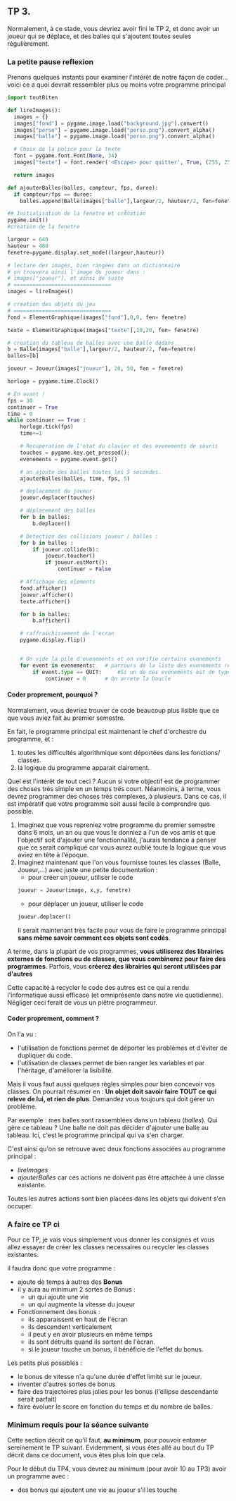 
## TP 3.


Normalement, à ce stade, vous devriez avoir fini le TP 2,
et donc avoir un joueur qui se déplace,
et des balles qui s'ajoutent toutes seules régulièrement.

### La petite pause reflexion

Prenons quelques instants pour examiner l'intérêt de notre façon de coder...
voici ce a quoi devrait ressembler plus ou moins votre programme principal

```python
import toutBiten

def lireImages():
  images = {}
  images["fond"] = pygame.image.load("background.jpg").convert()
  images["perso"] = pygame.image.load("perso.png").convert_alpha()
  images["balle"] = pygame.image.load("perso.png").convert_alpha()

  # Choix de la police pour le texte
  font = pygame.font.Font(None, 34)
  images["texte"] = font.render('<Escape> pour quitter', True, (255, 255, 255))

  return images

def ajouterBalles(balles, compteur, fps, duree):
  if compteur/fps == duree:
    balles.append(Balle(images["balle"],largeur/2, hauteur/2, fen=fenetre))

## Initialisation de la fenetre et crÃ©ation
pygame.init()
#creation de la fenetre

largeur = 640
hauteur = 480
fenetre=pygame.display.set_mode((largeur,hauteur))

# lecture des images, bien rangées dans un dictionnaire
# on trouvera ainsi l'image du joueur dans :
# images["joueur"], et ainsi de suite
# ===============================
images = lireImages()

# creation des objets du jeu
# ===============================
fond = ElementGraphique(images["fond"],0,0, fen= fenetre)

texte = ElementGraphique(images["texte"],10,20, fen= fenetre)

# creation du tableau de balles avec une balle dedans
b = Balle(images["balle"],largeur/2, hauteur/2, fen=fenetre)
balles=[b]

joueur = Joueur(images["joueur"], 20, 50, fen = fenetre)

horloge = pygame.time.Clock()

# En avant !
fps = 30
continuer = True
time = 0
while continuer == True :
    horloge.tick(fps)
    time+=1

    # Recuperation de l'etat du clavier et des evenements de souris
    touches = pygame.key.get_pressed();
    evenements = pygame.event.get()

    # on ajoute des balles toutes les 5 secondes.
    ajouterBalles(balles, time, fps, 5)

    # deplacement du joueur
    joueur.deplacer(touches)

    # déplacement des balles
    for b in balles:
        b.deplacer()

    # Detection des collisions joueur / balles :
    for b in balles :
        if joueur.collide(b):
            joueur.toucher()
            if joueur.estMort():
                continuer = False

    # Affichage des elements
    fond.afficher()
    joueur.afficher()
    texte.afficher()

    for b in balles:
        b.afficher()

    # raffraichissement de l'ecran
    pygame.display.flip()


    # On vide la pile d'evenements et on verifie certains evenements
    for event in evenements:   # parcours de la liste des evenements recus
        if event.type == QUIT:     #Si un de ces evenements est de type QUIT
            continuer = 0	   # On arrete la boucle

```

#### Coder proprement, pourquoi ?

Normalement, vous devriez trouver ce code beaucoup plus lisible
que ce que vous aviez fait au premier semestre.

En fait, le programme principal est maintenant le chef d'orchestre du programme,
et :
1. toutes les difficultés algorithmique sont déportées dans les fonctions/ classes.
2. la logique du programme apparait clairement.

Quel est l'intérêt de tout ceci ?
Aucun si votre objectif est de programmer des choses très simple
en un temps très court. Néanmoins, à terme, vous devrez programmer des choses
très complexes, à plusieurs. Dans ce cas, il est impératif que votre programme
soit aussi facile à comprendre que possible.

1. Imaginez que vous repreniez votre programme du premier
semestre dans 6 mois, un an ou que vous le donniez a l'un de vos amis et que l'objectif soit d'ajouter une fonctionnalité, j'aurais tendance a penser que ce serait compliqué car vous aurez oublié toute la logique que vous aviez en tête à l'époque.
2. Imaginez maintenant que l'on vous fournisse toutes les classes (Balle,
  Joueur,...) avec juste une petite documentation :
    - pour créer un joueur, utiliser le code
    ```python
    joueur = Joueur(image, x,y, fenetre)
    ```
    - pour déplacer un joueur, utiliser le code
    ```python
    joueur.deplacer()
    ```
    Il serait maintenant très facile pour vous de faire le programme principal
    **sans même savoir comment ces objets sont codés**.


A terme, dans la plupart de vos programmes, **vous utiliserez des librairies externes
de fonctions ou de classes, que vous combinerez pour faire des programmes**.
Parfois, vous **créerez des librairies qui seront utilisées par d'autres**

Cette capacité à recycler le code des autres est ce qui a rendu l'informatique
aussi efficace (et omniprésente dans notre vie quotidienne). Négliger ceci
ferait de vous un piêtre programmeur.

#### Coder proprement, comment ?
On l'a vu :
- l'utilisation de fonctions permet de déporter les problèmes et d'éviter de
dupliquer du code.
- l'utilisation de classes permet de bien ranger les variables et par l'héritage, d'améliorer la lisibilité.

Mais il vous faut aussi quelques règles simples pour bien concevoir vos
classes. On pourrait résumer en : **Un objet doit savoir faire TOUT ce qui releve de lui, et rien de plus**. Demandez vous toujours qui doit gérer un problème.

Par exemple : mes balles sont rassemblées dans un tableau (*balles*). Qui gère ce tableau ? Une balle ne doit pas décider d'ajouter une balle au tableau.
Ici, c'est le programme principal qui va s'en charger.

C'est ainsi qu'on se retrouve avec deux fonctions associées au programme
principal :
- *lireImages*
- *ajouterBalles*
car ces actions ne doivent pas être attachée à une classe existante.

Toutes les autres actions sont bien placées dans les objets qui doivent s'en occuper.

### A faire ce TP ci

Pour ce TP, je vais vous simplement vous donner les consignes et vous allez essayer de créer les classes necessaires ou recycler les classes existantes.

il faudra donc que votre programme :
- ajoute de temps à autres des **Bonus**
- il y aura au minimum 2 sortes de Bonus :
  - un qui ajoute une vie
  - un qui augmente la vitesse du joueur
- Fonctionnement des bonus :
  - ils apparaissent en haut de l'écran
  - ils descendent verticalement
  - il peut y en avoir plusieurs en même temps
  - ils sont détruits quand ils sortent de l'écran.
  - si le joueur touche un bonus, il bénéficie de l'effet du bonus.

Les petits plus possibles :
- le bonus de vitesse n'a qu'une durée d'effet limité sur le joueur.
- inventer d'autres sortes de bonus
- faire des trajectoires plus jolies pour les bonus (l'ellipse descendante serait parfait)
- faire évoluer le score en fonction du temps et du nombre de balles.

### Minimum requis pour la séance suivante

Cette section décrit ce qu'il faut, **au minimum**, pour pouvoir entamer sereinement le TP suivant. Evidemment, si vous êtes allé au bout du TP décrit dans ce document, vous êtes plus loin que cela.

Pour le début du TP4, vous devrez au minimum (pour avoir 10 au TP3) avoir un programme avec :
- des bonus qui ajoutent une vie au joueur s'il les touche
